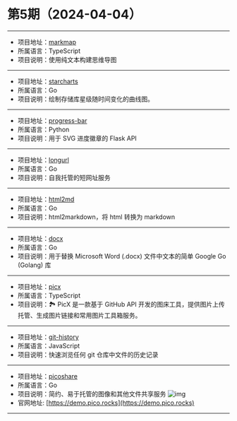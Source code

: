 # 第5期（2024-04-04）

---
- 项目地址：[markmap](https://github.com/markmap/markmap)
- 所属语言：TypeScript
- 项目说明：使用纯文本构建思维导图
---
- 项目地址：[starcharts](https://github.com/caarlos0/starcharts)
- 所属语言：Go
- 项目说明：绘制存储库星级随时间变化的曲线图。
---
- 项目地址：[progress-bar](https://github.com/fredericojordan/progress-bar)
- 所属语言：Python
- 项目说明：用于 SVG 进度徽章的 Flask API
---
- 项目地址：[longurl](https://github.com/long2ice/longurl)
- 所属语言：Go
- 项目说明：自我托管的短网址服务
---
- 项目地址：[html2md](https://github.com/TruthHun/html2md)
- 所属语言：Go
- 项目说明：html2markdown，将 html 转换为 markdown
---
- 项目地址：[docx](https://github.com/nguyenthenguyen/docx)
- 所属语言：Go
- 项目说明：用于替换 Microsoft Word (.docx) 文件中文本的简单 Google Go (Golang) 库
---
- 项目地址：[picx](https://github.com/XPoet/picx)
- 所属语言：TypeScript
- 项目说明：🏞️ PicX 是一款基于 GitHub API 开发的图床工具，提供图片上传托管、生成图片链接和常用图片工具箱服务。
---
- 项目地址：[git-history](https://github.com/pomber/git-history)
- 所属语言：JavaScript
- 项目说明：快速浏览任何 git 仓库中文件的历史记录
---
- 项目地址：[picoshare](https://github.com/mtlynch/picoshare)
- 所属语言：Go
- 项目说明：简约、易于托管的图像和其他文件共享服务
![img](/weekly/static/images/2024/1712221244.png)
- 官网地址: [https://demo.pico.rocks](https://demo.pico.rocks)
---